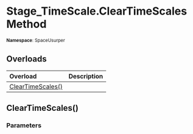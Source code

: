 # Stage_TimeScale.ClearTimeScales Method

<small>**Namespace**: SpaceUsurper</small>

## Overloads

<div markdown="1" class="member-table">

| Overload | Description |
| :------- | ----------- |
| [ClearTimeScales()](#) |  | 

</div>

## ClearTimeScales()
### Parameters
